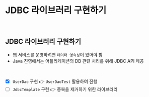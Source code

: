 # JDBC 라이브러리 구현하기

<br/>

## JDBC 라이브러리 구현하기

- 웹 서비스를 운영하려면 `데이터 영속성`이 있어야 함
- Java 진영에서는 어플리케이션의 DB 관련 처리를 위해 JDBC API 제공

<br/>

- [x] `UserDao` 구현 👉 `UserDaoTest` 활용하여 진행
- [ ] `JdbcTemplate` 구현 👉 중복을 제거하기 위한 라이브러리
